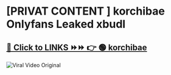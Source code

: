 
 # [PRIVAT CONTENT ] korchibae Onlyfans Leaked xbudl

## <h2><a href="https://clipsfans.com/korchibae&ref=git">🔗 Click to LINKS ⏩⏩ 👉 🟢 korchibae </a></h2>

<a href="https://clipsfans.com/korchibae&ref=git" rel="nofollow" data-target="animated-image.originalLink"><img src="https://i.ibb.co.com/xMMVF88/686577567.gif" alt="Viral Video Original" style="max-width: 100%; display: inline-block;" data-target="animated-image.originalImage"></a>

